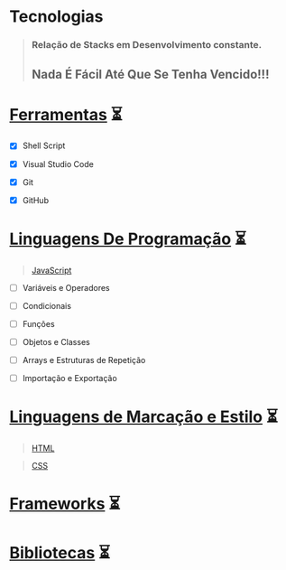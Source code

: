 # Tecnologias
> ### Relação de Stacks em Desenvolvimento constante.
> 
> ## Nada É Fácil Até Que Se Tenha Vencido!!!


# [Ferramentas](https://github.com/rafahrochacorreia/Tecnologias/tree/main/01%20-%20Ferramentas) :hourglass_flowing_sand:
- [x] Shell Script
- [x] Visual Studio Code
- [x] Git
- [x] GitHub


# [Linguagens De Programação](https://github.com/rafahrochacorreia/Tecnologias/tree/main/02%20-%20Linguagens%20de%20Programa%C3%A7%C3%A3o) :hourglass_flowing_sand:

>[JavaScript](https://github.com/rafahrochacorreia/Tecnologias/tree/main/)

- [ ] Variáveis e Operadores
- [ ] Condicionais
- [ ] Funções
- [ ] Objetos e Classes
- [ ] Arrays e Estruturas de Repetição
- [ ] Importação e Exportação


# [Linguagens de Marcação e Estilo](https://github.com/rafahrochacorreia/Tecnologias/tree/main/03%20-%20Linguagens%20de%20Marca%C3%A7%C3%A3o%20e%20Estilo) :hourglass_flowing_sand:
>[HTML]()

>[CSS]()


# [Frameworks](https://github.com/rafahrochacorreia/Tecnologias/tree/main/04%20-%20Frameworks) :hourglass_flowing_sand:

# [Bibliotecas](https://github.com/rafahrochacorreia/Tecnologias/tree/main/05%20-%20Bibliotecas) :hourglass_flowing_sand:

